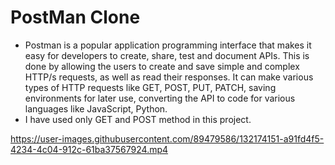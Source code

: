 # PostMan Clone
- Postman is a popular application programming interface that makes it easy for developers to create, share, test and document APIs. This is done by allowing the users to create and save simple and complex HTTP/s requests, as well as read their responses. It can make various types of HTTP requests like GET, POST, PUT, PATCH, saving environments for later use, converting the API to code for various languages like JavaScript, Python.
- I have used only GET and POST method in this project.

https://user-images.githubusercontent.com/89479586/132174151-a91fd4f5-4234-4c04-912c-61ba37567924.mp4
